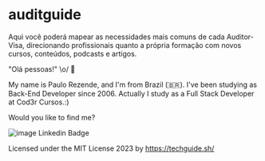 # auditguide
Aqui você poderá mapear as necessidades mais comuns de cada Auditor-Visa, direcionando profissionais quanto a própria formação com novos cursos, conteúdos, podcasts e artigos.

"Olá pessoas!" \o/ 👋

My name is Paulo Rezende, and I'm from Brazil (🇧🇷). I've been studying as Back-End Developer since 2006. Actually I study as a Full Stack Developer at Cod3r Cursos.:)

Would you like to find me?

![image](https://github.com/PauloRezend/auditguide/assets/22872627/f01a8586-c2cc-4575-b53a-847804a48c67) Linkedin Badge


Licensed under the
MIT License 2023 by https://techguide.sh/
